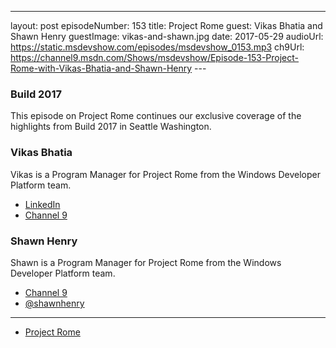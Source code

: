 ---
layout: post
episodeNumber: 153
title: Project Rome
guest: Vikas Bhatia and Shawn Henry
guestImage: vikas-and-shawn.jpg
date: 2017-05-29
audioUrl: https://static.msdevshow.com/episodes/msdevshow_0153.mp3
ch9Url: https://channel9.msdn.com/Shows/msdevshow/Episode-153-Project-Rome-with-Vikas-Bhatia-and-Shawn-Henry
--- 

### Build 2017

This episode on Project Rome continues our exclusive coverage of the highlights from Build 2017 in Seattle Washington.

### Vikas Bhatia 

Vikas is a Program Manager for Project Rome from the Windows Developer Platform team.

 - [LinkedIn](https://www.linkedin.com/in/vikascb/)
 - [Channel 9](https://channel9.msdn.com/Events/Speakers/vikas+bhatia)

### Shawn Henry 

Shawn is a Program Manager for Project Rome from the Windows Developer Platform team.

 - [Channel 9](https://channel9.msdn.com/Events/Speakers/shawn-henry)
 - [@shawnhenry](https://twitter.com/shawnhenry)

----------------------------------------------------------------

 - [Project Rome](http://aka.ms/projectrome)